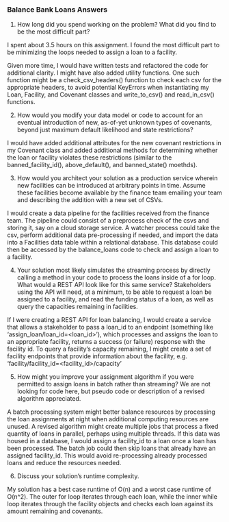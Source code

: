 ### Balance Bank Loans Answers

1. How long did you spend working on the problem? What did you find to be the most difficult part?

I spent about 3.5 hours on this assignment. I found the most difficult part to be minimizing the loops needed to assign a loan to a facility. 

Given more time, I would have written tests and refactored the code for additional clarity. I might have also added utility functions. One such function might be a check_csv_headers() function to check each csv for the appropriate headers, to avoid potential KeyErrors when instantiating my Loan, Facility, and Covenant classes and write_to_csv() and read_in_csv() functions.

2. How would you modify your data model or code to account for an eventual introduction of new, as-of-yet unknown types of covenants, beyond just maximum default likelihood and state restrictions?

I would have added additional attributes for the new covenant restrictions in my Covenant class and added additional methods for determining whether the loan or facility violates these restrictions (similar to the banned_facility_id(), above_default(), and banned_state() moethds).

3. How would you architect your solution as a production service wherein new facilities can be introduced at arbitrary points in time. Assume these facilities become available by the finance team emailing your team and describing the addition with a new set of CSVs.

I would create a data pipeline for the facilities received from the finance team. The pipeline could consist of a preprocess check of the csvs and storing it, say on a cloud storage service. A watcher process could take the csv, perform additional data pre-processing if needed, and import the data into a Facilities data table within a relational database. This database could then be accessed by the balance_loans code to check and assign a loan to a facility.  

4. Your solution most likely simulates the streaming process by directly calling a method in your code to process the loans inside of a for loop. What would a REST API look like for this same service? Stakeholders using the API will need, at a minimum, to be able to request a loan be assigned to a facility, and read the funding status of a loan, as well as query the capacities remaining in facilities.

If I were creating a REST API for loan balancing, I would create a service that allows a stakeholder to pass a loan_id to an endpoint  (something like ‘assign_loan/loan_id=<loan_id>’), which processes and assigns the loan to an appropriate facility, returns a success (or failure) response with the facility id. To query a facility’s capacity remaining, I might create a set of facility endpoints that provide information about the facility, e.g. ‘facility/facility_id=<facility_id>/capacity’

5. How might you improve your assignment algorithm if you were permitted to assign loans in batch rather than streaming? We are not looking for code here, but pseudo code or description of a revised algorithm appreciated.

A batch processing system might better balance resources by processing the loan assignments at night when additional computing resources are unused. A revised algorithm might create multiple jobs that process a fixed quantity of loans in parallel, perhaps using multiple threads. If this data was housed in a database, I would assign a facility_id to a loan once a loan has been processed. The batch job could then skip loans that already have an assigned facility_id. This would avoid re-processing already processed loans and reduce the resources needed.

6. Discuss your solution’s runtime complexity.

My solution has a best case runtime of O(n) and a worst case runtime of O(n^2). The outer for loop iterates through each loan, while the inner while loop iterates through the facility objects and checks each loan against its amount remaining and covenants.  

